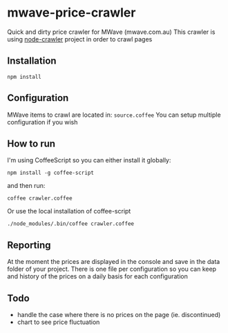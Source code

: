 # mwave-price-crawler
Quick and dirty price crawler for MWave (mwave.com.au)
This crawler is using [node-crawler](https://github.com/sylvinus/node-crawler) project in order to crawl pages

## Installation
`npm install`

## Configuration
MWave items to crawl are located in: `source.coffee`
You can setup multiple configuration if you wish

## How to run
I'm using CoffeeScript so you can either install it globally:

```
npm install -g coffee-script
```

and then run:

```
coffee crawler.coffee
```

Or use the local installation of coffee-script

```
./node_modules/.bin/coffee crawler.coffee
```

## Reporting
At the moment the prices are displayed in the console and save in the data folder of your project. 
There is one file per configuration so you can keep and history of the prices on a daily basis for each configuration

## Todo
* handle the case where there is no prices on the page (ie. discontinued)
* chart to see price fluctuation

